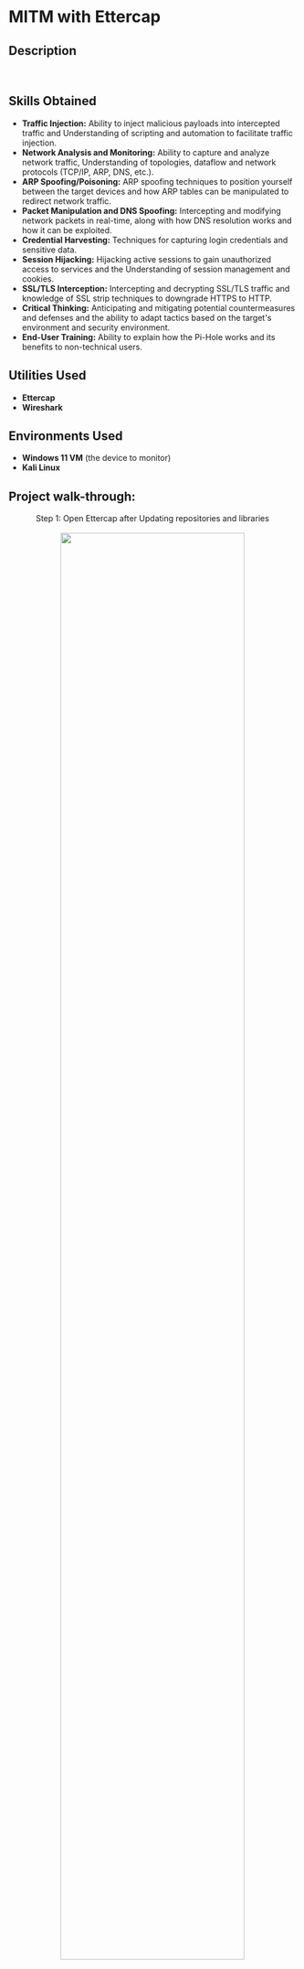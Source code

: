 <h1>MITM with Ettercap</h1>

<h2>Description</h2>

<br />

<h2>Skills Obtained</h2>

- <b>Traffic Injection:</b> Ability to inject malicious payloads into intercepted traffic and Understanding of scripting and automation to facilitate traffic injection.
- <b>Network Analysis and Monitoring:</b> Ability to capture and analyze network traffic, Understanding of topologies, dataflow and network protocols (TCP/IP, ARP, DNS, etc.).
- <b>ARP Spoofing/Poisoning:</b>  ARP spoofing techniques to position yourself between the target devices and how ARP tables can be manipulated to redirect network traffic.
- <b>Packet Manipulation and DNS Spoofing:</b> Intercepting and modifying network packets in real-time, along with how DNS resolution works and how it can be exploited.
- <b>Credential Harvesting:</b> Techniques for capturing login credentials and sensitive data.
- <b>Session Hijacking:</b> Hijacking active sessions to gain unauthorized access to services and the Understanding of session management and cookies.
- <b>SSL/TLS Interception:</b> Intercepting and decrypting SSL/TLS traffic and knowledge of SSL strip techniques to downgrade HTTPS to HTTP.
- <b>Critical Thinking:</b> Anticipating and mitigating potential countermeasures and defenses and the ability to adapt tactics based on the target's environment and security environment.
- <b>End-User Training:</b> Ability to explain how the Pi-Hole works and its benefits to non-technical users.


<h2>Utilities Used</h2>

- <b>Ettercap</b> 
- <b>Wireshark</b>

<h2>Environments Used </h2>

- <b>Windows 11 VM</b> (the device to monitor)
- <b>Kali Linux</b> 

<h2>Project walk-through:</h2>

<p align="center">
Step 1: Open Ettercap after Updating repositories and libraries <br/><br/>
<img src="https://i.imgur.com/WRyi0yO.png" height="80%" width="80% alt="ettercap"/>
<img src="https://i.imgur.com/Mm9gX8M.png" height="80%" width="80%" alt="ettercap"/>
<br />
<br />
Step 2: Scanning for hosts connected to the network  <br/><br/>
<img src="https://i.imgur.com/wW1OSKq.png" height="80%" width="80%" alt="ettercap"/>
<br />
<br />
Step 3: Adding hosts to the targets - We'll add the victim to target 1 and the router to target 2 <br/><br/>
<img src="https://i.imgur.com/J25b4Pg.png" height="80%" width="80%" alt="ettercap"/><br/>
<img src="https://i.imgur.com/tQ0s7eE.png" height="80%" width="80%" alt="ettercap"/><br/>
  <img src="https://i.imgur.com/7nuSmAL.png" height="80%" width="80%" alt="ettercap"/>
<br />
<br />
Step 4: Open wireshark and analyze what’s happening on the network  <br/> by clicking on ARP poising, we can see that our interface has now became the gateway. (Via wireshark)<br/><br/>
<img src="https://i.imgur.com/WYKFhd4.png" height="80%" width="80%" alt="ettercap"/>
<img src="https://i.imgur.com/SujayvV.png" height="80%" width="80%" alt="ettercap"/>
<br />
<br />
It is visible that we can monitor the victim’s activities. (It can be seen that the victim was on youtube)  <br/><br/>
<img src="https://i.imgur.com/6pyrmox.png" height="80%" width="80%" alt="ettercap"/>
<br /><br/>
Step 5: If the victim visits an HTTP WEBSITE, We’ll be able to see their credentials because the text is not encrypted.  <br/>
1. navigate to http://testphp.vulnweb.com/login.php and login with any credentials  <br/><br/>
<img src="https://i.imgur.com/nTRLZwy.png" height="80%" width="80%" alt="ettercap"/><br/>
  <br/>
2. Go the to the hacker’s machine, check Ettercap   <br/><br/>
<img src="https://i.imgur.com/s5P4NOk.png" height="80%" width="80%" alt="ettercap"/><br/>
  <br/>
3. On Wireshark, filter “http” and find the packet   <br/><br/>
<img src="https://i.imgur.com/7qDdIMf.png" height="80%" width="80%" alt="ettercap"/><br/>
  <br/>
4. Or filter <b>http.request.method == "POST"</b> to get to it   <br/><br/>
<img src="https://i.imgur.com/7qDdIMf.png" height="80%" width="80%" alt="ettercap"/><br/>
  <br/>

  <h2 align=center>THANK YOU</h2>

